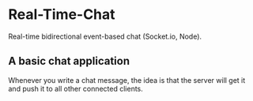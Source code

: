 # Real-Time-Chat
Real-time bidirectional event-based chat (Socket.io, Node).

## A basic chat application
Whenever you write a chat message, the idea is that the server will get it and push it to all other connected clients.
